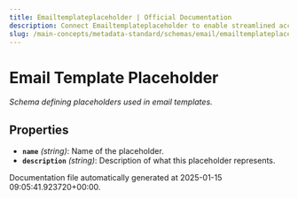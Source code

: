 ```yaml
---
title: Emailtemplateplaceholder | Official Documentation
description: Connect Emailtemplateplaceholder to enable streamlined access, monitoring, or search of enterprise data using secure and scalable integrations.
slug: /main-concepts/metadata-standard/schemas/email/emailtemplateplaceholder
---
```


# Email Template Placeholder

*Schema defining placeholders used in email templates.*

## Properties

- **`name`** *(string)*: Name of the placeholder.
- **`description`** *(string)*: Description of what this placeholder represents.


Documentation file automatically generated at 2025-01-15 09:05:41.923720+00:00.
